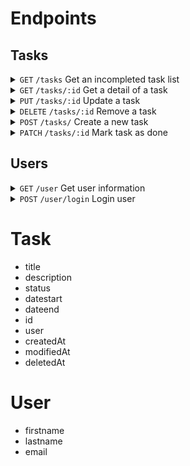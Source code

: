 # Endpoints

## Tasks

<details>
  <summary>
    <code>GET</code> 
    <code>/tasks</code> 
    Get an incompleted task list
  </summary>
  
  ### Parameters

  > | name      |  type     | data type               | description     |
  > |-----------|-----------|-------------------------|-----------------|
  > | None      |  N/A      | N/A                     | N/A             |

  
  ### Responses

  > | http code     | content-type                      | response              |
  > |---------------|-----------------------------------|-----------------------|
  > | `200`         | `application/json`                | Array of task objects |
  
</details>

<details>
  <summary>
    <code>GET</code> 
    <code>/tasks/:id</code> 
    Get a detail of a task
  </summary>
  
  ### Parameters

  > | name      |  type     | data type  | description     |
  > |-----------|-----------|------------|-----------------|
  > | id        |  required | string     | ID of the task  |

  ### Responses

  > | http code     | content-type                      | response                  |
  > |---------------|-----------------------------------|---------------------------|
  > | `200`         | `application/json`                | A task object             |
  > | `403`         | `application/json`                | `{"msg":"Forbidden}`      |
  > | `404`         | `application/json`                | `{"msg":"Task not found}` |
  
</details>

<details>
  <summary>
    <code>PUT</code> 
    <code>/tasks/:id</code> 
    Update a task
  </summary>
  
  ### Parameters

  > | name             |  type     | data type               | description                  |
  > |------------------|-----------|-------------------------|------------------------------|
  > | id               |  required | string                  | ID of the task               |
  > | title            |  required | string                  | Title of the new task        |
  > | description      |  optional | string                  | Description of the new task  |
  > | datestart        |  optional | string                  | Date to start the task       |
  > | dateend          |  optional | string                  | Date to end the task         |
  
  ### Responses

  > | http code     | content-type                      | response                                                            |
  > |---------------|-----------------------------------|---------------------------------------------------------------------|
  > | `200`         | `application/json`                | Array of task objects                                               |
  > | `400`         | `application/json`                | `{"msg": "You missed some parameters: parameter1, parameter2, ...}` |
  > | `403`         | `application/json`                | `{"msg": "Forbidden"}  `                                            |
  > | `404`         | `application/json`                | `{"msg": "Task not found"}`                                         |
  
</details>

<details>
  <summary>
    <code>DELETE</code> 
    <code>/tasks/:id</code> 
    Remove a task
  </summary>
  
  ### Parameters

  > | name      |  type     | data type  | description     |
  > |-----------|-----------|------------|-----------------|
  > | id        |  required | string     | ID of the task  |
  
  ### Responses

  > | http code     | content-type                      | response                                                            |
  > |---------------|-----------------------------------|---------------------------------------------------------------------|
  > | `200`         | `application/json`                | Array of task objects                                               |
  > | `403`         | `application/json`                | `{"msg": "Forbidden"}  `                                            |
  > | `404`         | `application/json`                | `{"msg": "Task not found"}`                                         |
  
</details>

<details>
  <summary>
    <code>POST</code> 
    <code>/tasks/</code> 
    Create a new task
  </summary>
  
  ### Parameters

  > | name             |  type     | data type               | description                  |
  > |------------------|-----------|-------------------------|------------------------------|
  > | title            |  required | string                  | Title of the new task        |
  > | description      |  optional | string                  | Description of the new task  |
  > | datestart        |  optional | string                  | Date to start the task       |
  > | dateend          |  optional | string                  | Date to end the task         |
  
  ### Responses

  > | http code     | content-type                      | response                                                            |
  > |---------------|-----------------------------------|---------------------------------------------------------------------|
  > | `201`         | `application/json`                | `{"msg": "Task created", "id": "123456}`                            |
  > | `400`         | `application/json`                | `{"msg": "You missed some parameters: parameter1, parameter2, ...}` |
  
</details>

<details>
  <summary>
    <code>PATCH</code> 
    <code>/tasks/:id</code> 
    Mark task as done
  </summary>
  
  ### Parameters

  > | name      |  type     | data type  | description     |
  > |-----------|-----------|------------|-----------------|
  > | id        |  required | string     | ID of the task  |
  
  ### Responses

  > | http code     | content-type                      | response                                  |
  > |---------------|-----------------------------------|-------------------------------------------|
  > | `200`         | `application/json`                | `{"msg": "Task marked as completed"}`     |
  > | `403`         | `application/json`                | `{"msg": "Forbidden"}  `                  |
  > | `404`         | `application/json`                | `{"msg": "Task not found"}`               |
  
</details>

## Users

<details>
  <summary>
    <code>GET</code> 
    <code>/user</code> 
    Get user information
  </summary>
  
  ### Parameters

  > | name      |  type     | data type               | description     |
  > |-----------|-----------|-------------------------|-----------------|
  > | None      |  N/A      | N/A                     | N/A             |
  
  ### Responses

  > | http code     | content-type                      | response                                                                      |
  > |---------------|-----------------------------------|-------------------------------------------------------------------------------|
  > | `200`         | `application/json`                | `{"firstname": "Jordi", "lastname": "Galobart", "email": "test@example.com"}` |
  
</details>

<details>
  <summary>
    <code>POST</code> 
    <code>/user/login</code> 
    Login user
  </summary>
  
  ### Parameters

  > | name             |  type     | data type               | description                  |
  > |------------------|-----------|-------------------------|------------------------------|
  > | email            |  required | string                  | User e-mail                  |
  > | password         |  optional | string                  | User password                |
  
  ### Responses

  > | http code     | content-type                      | response                              |
  > |---------------|-----------------------------------|---------------------------------------|
  > | `200`         | `application/json`                | `{"msg": "Login succesful"}`          |
  > | `403`         | `application/json`                | `{"msg": "Forbidden"}`                |
  > | `404`         | `application/json`                | `{"msg": "User not found"}`           |
  
</details>

# Task
- title
- description
- status
- datestart
- dateend
- id
- user
- createdAt
- modifiedAt
- deletedAt

# User
- firstname
- lastname
- email
